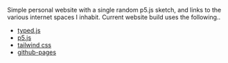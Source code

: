 Simple personal website with a single random p5.js sketch, and links to the  various internet spaces I inhabit. Current website build uses the following..
- [typed.js](https://github.com/mattboldt/typed.js/)
- [p5.js](https://p5js.org/)
- [tailwind css](https://tailwindcss.com/docs/)
- [github-pages](https://www.npmjs.com/package/github-pages)